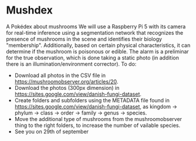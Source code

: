 # Mushdex
A Pokédex about mushrooms
We will use a Raspberry Pi 5 with its camera for real-time inference using a segmentation network that recognizes the presence of mushrooms in the scene and identifies their biology "membership". Additionally, based on certain physical characteristics, it can determine if the mushroom is poisonous or edible. The alarm is a preliminar for the true observation, which is done taking a static photo (in addition there is an illumination/environment corrector).
To do: 
- Download all photos in the CSV file in https://mushroomobserver.org/articles/20.
- Download the photos (300px dimension) in https://sites.google.com/view/danish-fungi-dataset.
- Create folders and subfolders using the METADATA file found in https://sites.google.com/view/danish-fungi-dataset, as kingdom -> phylum -> class -> order -> family -> genus -> species.
- Move the additional type of mushrooms from the mushroomobserver thing to the right folders, to increase the number of vailable species.
- See you on 29th of september
